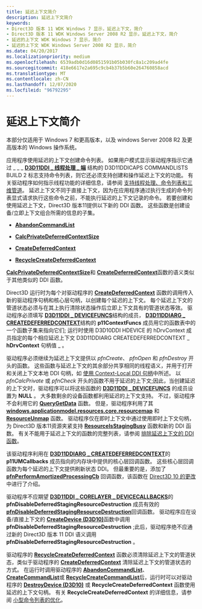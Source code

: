 ```yaml
---
title: 延迟上下文简介
description: 延迟上下文简介
keywords:
- Direct3D 版本 11 WDK Windows 7 显示，延迟上下文，简介
- Direct3D 版本 11 WDK Windows Server 2008 R2 显示，延迟上下文，简介
- 延迟的上下文 WDK Windows 7 显示，简介
- 延迟的上下文 WDK Windows Server 2008 R2 显示，简介
ms.date: 04/20/2017
ms.localizationpriority: medium
ms.openlocfilehash: 6539adb0d16d0851591b05b030fc8a1c209ad4fe
ms.sourcegitcommit: 418e6617e2a695c9cb4b37b5b60e264760858acd
ms.translationtype: MT
ms.contentlocale: zh-CN
ms.lasthandoff: 12/07/2020
ms.locfileid: "96792295"
---
```

# <a name="introduction-to-deferred-contexts"></a>延迟上下文简介


本部分仅适用于 Windows 7 和更高版本，以及 windows Server 2008 R2 及更高版本的 Windows 操作系统。

应用程序使用延迟的上下文创建命令列表。 如果用户模式显示驱动程序指示它通过 \_ \_ \_ [**D3D11DDI \_ 线程处理 \_ 端**](/windows-hardware/drivers/ddi/d3d10umddi/ns-d3d10umddi-d3d11ddi_threading_caps) 结构的 D3D11DDICAPS COMMANDLISTS BUILD 2 标志支持命令列表，则它还必须支持创建和操作延迟上下文的功能。 有关驱动程序如何指示线程功能的详细信息，请参阅 [支持线程处理、命令列表和三维管道](supporting-threading--command-lists--and-3-d-pipeline.md)。 延迟上下文不同于直接上下文，因为在应用程序通过执行生成的命令列表显式请求执行这些命令之前，不能执行延迟的上下文记录的命令。 若要创建和使用延迟上下文，Direct3D 版本11提供以下新的 DDI 函数。 这些函数是创建设备/立即上下文组合所需的信息的子集。

-   [**AbandonCommandList**](/windows-hardware/drivers/ddi/d3d10umddi/nc-d3d10umddi-pfnd3d11ddi_abandoncommandlist)

-   [**CalcPrivateDeferredContextSize**](/windows-hardware/drivers/ddi/d3d10umddi/nc-d3d10umddi-pfnd3d11ddi_calcprivatedeferredcontextsize)

-   [**CreateDeferredContext**](/windows-hardware/drivers/ddi/d3d10umddi/nc-d3d10umddi-pfnd3d11ddi_createdeferredcontext)

-   [**RecycleCreateDeferredContext**](/windows-hardware/drivers/ddi/d3d10umddi/nc-d3d10umddi-pfnd3d11ddi_recyclecreatedeferredcontext)

[**CalcPrivateDeferredContextSize**](/windows-hardware/drivers/ddi/d3d10umddi/nc-d3d10umddi-pfnd3d11ddi_calcprivatedeferredcontextsize)和 [**CreateDeferredContext**](/windows-hardware/drivers/ddi/d3d10umddi/nc-d3d10umddi-pfnd3d11ddi_createdeferredcontext)函数的语义类似于其他类似的 DDI 函数。

Direct3D 运行时为每个对驱动程序的 [**CreateDeferredContext**](/windows-hardware/drivers/ddi/d3d10umddi/nc-d3d10umddi-pfnd3d11ddi_createdeferredcontext) 函数的调用传入新的驱动程序句柄和核心层句柄，以创建每个延迟的上下文。 每个延迟上下文的管道状态必须与在其上执行清除状态操作后立即上下文具有的管道状态等效。 驱动程序必须填写 [**D3D11DDI \_ DEVICEFUNCS**](/windows-hardware/drivers/ddi/d3d10umddi/ns-d3d10umddi-d3d11ddi_devicefuncs)结构的成员， [**D3D11DDIARG \_ CREATEDEFERREDCONTEXT**](/windows-hardware/drivers/ddi/d3d10umddi/ns-d3d10umddi-d3d11ddiarg_createdeferredcontext)结构的 **p11ContextFuncs** 成员用它的函数表中的一个函数子集来指向它们; 运行时使用 D3D10DDI HDEVICE 的 hDrvContext 成员指定的每个相应延迟上下文 D3D11DDIARG CREATEDEFERREDCONTEXT \_ **hDrvContext** 句柄值 \_ 。

驱动程序必须继续为延迟上下文提供以 *pfnCreate*、 *pfnOpen* 和 *pfnDestroy* 开头的函数。 这些函数与延迟上下文的其余部分共享相同的线程语义，并用于打开和关闭上下文本地 DDI 句柄，如 [使用 Context-Local DDI 句柄](using-context-local-ddi-handles.md)中所述。 以 *pfnCalcPrivate* 或 *pfnCheck* 开头的函数不用于延迟的上下文;因此，当创建延迟的上下文时，驱动程序可以将这些函数的 [**D3D11DDI \_ DEVICEFUNCS**](/windows-hardware/drivers/ddi/d3d10umddi/ns-d3d10umddi-d3d11ddi_devicefuncs) 的成员设置为 **NULL** 。 大多数剩余的设备函数都利用延迟的上下文支持。 不过，驱动程序不会利用它的 [**QueryGetData**](/windows-hardware/drivers/ddi/d3d10umddi/nc-d3d10umddi-pfnd3d10ddi_querygetdata) 函数。 但是，驱动程序利用了其 [**windows.applicationmodel.resources.core.resourcemap**](/windows-hardware/drivers/ddi/d3d10umddi/nc-d3d10umddi-pfnd3d10ddi_resourcemap) 和 [**ResourceUnmap**](/windows-hardware/drivers/ddi/d3d10umddi/nc-d3d10umddi-pfnd3d10ddi_resourceunmap) 函数。 驱动程序仅在即时上下文中通过使用即时上下文句柄，为 Direct3D 版本11资源夹紧支持 [**ResourceIsStagingBusy**](/windows-hardware/drivers/ddi/d3d10umddi/nc-d3d10umddi-pfnd3d10ddi_resourceisstagingbusy) 函数和新的 DDI 函数。 有关不能用于延迟上下文的函数的完整列表，请参阅 [排除延迟上下文的 DDI 函数](excluding-ddi-functions-for-deferred-contexts.md)。

该驱动程序利用在 [**D3D11DDIARG \_ CREATEDEFERREDCONTEXT**](/windows-hardware/drivers/ddi/d3d10umddi/ns-d3d10umddi-d3d11ddiarg_createdeferredcontext)的 **p11UMCallbacks** 成员指向的内存块中提供的核心层回调函数。 这些核心层回调函数为每个延迟的上下文提供刷新状态 DDI。 但最重要的是，添加了 [**pfnPerformAmortizedProcessingCb**](/windows-hardware/drivers/ddi/d3d10umddi/nc-d3d10umddi-pfnd3d11ddi_perform_amortized_processing_cb) 回调函数，该函数在 [Direct3D 10 的更改](changes-from-direct3d-10.md)中进行了介绍。

驱动程序不应期望 [**D3D11DDI \_ CORELAYER \_ DEVICECALLBACKS**](/windows-hardware/drivers/ddi/d3d10umddi/ns-d3d10umddi-d3d11ddi_corelayer_devicecallbacks)的 **pfnDisableDeferredStagingResourceDestruction** 成员有效的 [**pfnDisableDeferredStagingResourceDestruction**](/windows-hardware/drivers/ddi/d3d10umddi/nc-d3d10umddi-pfnd3d10ddi_disable_deferred_staging_resource_destruction_cb)回调函数。 驱动程序应在设备/直接上下文的 [**CreateDevice (D3D10)**](/windows-hardware/drivers/ddi/d3d10umddi/nc-d3d10umddi-pfnd3d10ddi_createdevice)函数中调用 **pfnDisableDeferredStagingResourceDestruction** ;此后，驱动程序绝不应通过新的 Direct3D 版本 11 DDI 语义调用 **pfnDisableDeferredStagingResourceDestruction** 。

驱动程序的 [**RecycleCreateDeferredContext**](/windows-hardware/drivers/ddi/d3d10umddi/nc-d3d10umddi-pfnd3d11ddi_recyclecreatedeferredcontext) 函数必须清除延迟上下文的管道状态，类似于驱动程序的 [**CreateDeferredContext**](/windows-hardware/drivers/ddi/d3d10umddi/nc-d3d10umddi-pfnd3d11ddi_createdeferredcontext) 清除延迟上下文的管道状态的方式。 在运行时调用驱动程序的 [**AbandonCommandList**](/windows-hardware/drivers/ddi/d3d10umddi/nc-d3d10umddi-pfnd3d11ddi_abandoncommandlist)、 [**CreateCommandList**](/windows-hardware/drivers/ddi/d3d10umddi/nc-d3d10umddi-pfnd3d11ddi_createcommandlist)或 [**RecycleCreateCommandList**](/windows-hardware/drivers/ddi/d3d10umddi/nc-d3d10umddi-pfnd3d11ddi_recyclecreatecommandlist)后，运行时可以对驱动程序的 [**DestroyDevice (D3D10)**](/windows-hardware/drivers/ddi/d3d10umddi/nc-d3d10umddi-pfnd3d10ddi_destroydevice) 或 **RecycleCreateDeferredContext** 函数使用延迟的上下文句柄。 有关 **RecycleCreateDeferredContext** 的详细信息，请参阅 [小型命令列表的优化](supporting-command-lists.md)。

 

